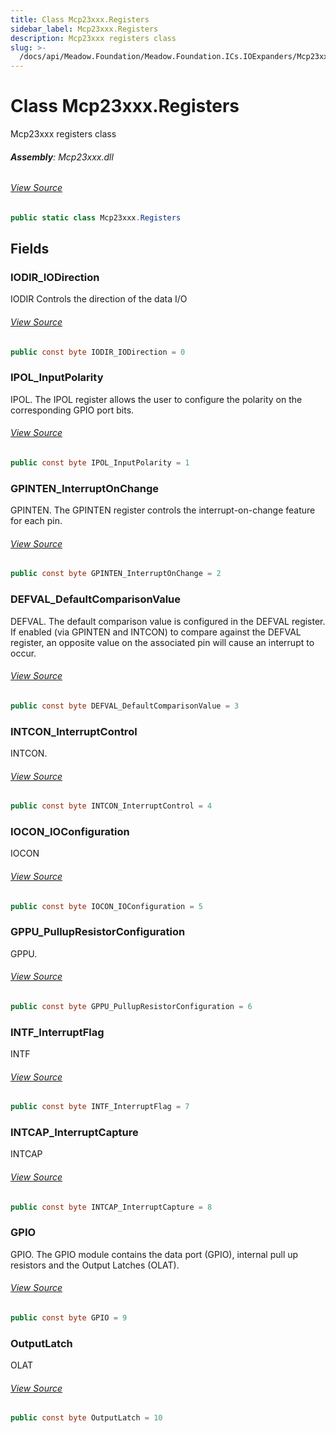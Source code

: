 ```yaml
---
title: Class Mcp23xxx.Registers
sidebar_label: Mcp23xxx.Registers
description: Mcp23xxx registers class
slug: >-
  /docs/api/Meadow.Foundation/Meadow.Foundation.ICs.IOExpanders/Mcp23xxx.Registers
---
```

# Class Mcp23xxx.Registers
Mcp23xxx registers class

###### **Assembly**: Mcp23xxx.dll
###### [View Source](https://github.com/WildernessLabs/Meadow.Foundation.git/blob/develop/Source/Meadow.Foundation.Peripherals/ICs.IOExpanders.Mcp23xxx/Driver/Mcp23xxx.Registers.cs#L8)
```csharp title="Declaration"
public static class Mcp23xxx.Registers
```
## Fields
### IODIR_IODirection
IODIR Controls the direction of the data I/O
###### [View Source](https://github.com/WildernessLabs/Meadow.Foundation.git/blob/develop/Source/Meadow.Foundation.Peripherals/ICs.IOExpanders.Mcp23xxx/Driver/Mcp23xxx.Registers.cs#L17)
```csharp title="Declaration"
public const byte IODIR_IODirection = 0
```
### IPOL_InputPolarity
IPOL. The IPOL register allows the user to configure the
polarity on the corresponding GPIO port bits.
###### [View Source](https://github.com/WildernessLabs/Meadow.Foundation.git/blob/develop/Source/Meadow.Foundation.Peripherals/ICs.IOExpanders.Mcp23xxx/Driver/Mcp23xxx.Registers.cs#L27)
```csharp title="Declaration"
public const byte IPOL_InputPolarity = 1
```
### GPINTEN_InterruptOnChange
GPINTEN. The GPINTEN register controls the interrupt-on-change
feature for each pin.
###### [View Source](https://github.com/WildernessLabs/Meadow.Foundation.git/blob/develop/Source/Meadow.Foundation.Peripherals/ICs.IOExpanders.Mcp23xxx/Driver/Mcp23xxx.Registers.cs#L38)
```csharp title="Declaration"
public const byte GPINTEN_InterruptOnChange = 2
```
### DEFVAL_DefaultComparisonValue
DEFVAL. The default comparison value is configured in the DEFVAL
register. If enabled (via GPINTEN and INTCON) to compare against
the DEFVAL register, an opposite value on the associated pin
will cause an interrupt to occur.
###### [View Source](https://github.com/WildernessLabs/Meadow.Foundation.git/blob/develop/Source/Meadow.Foundation.Peripherals/ICs.IOExpanders.Mcp23xxx/Driver/Mcp23xxx.Registers.cs#L46)
```csharp title="Declaration"
public const byte DEFVAL_DefaultComparisonValue = 3
```
### INTCON_InterruptControl
INTCON.
###### [View Source](https://github.com/WildernessLabs/Meadow.Foundation.git/blob/develop/Source/Meadow.Foundation.Peripherals/ICs.IOExpanders.Mcp23xxx/Driver/Mcp23xxx.Registers.cs#L58)
```csharp title="Declaration"
public const byte INTCON_InterruptControl = 4
```
### IOCON_IOConfiguration
IOCON
###### [View Source](https://github.com/WildernessLabs/Meadow.Foundation.git/blob/develop/Source/Meadow.Foundation.Peripherals/ICs.IOExpanders.Mcp23xxx/Driver/Mcp23xxx.Registers.cs#L83)
```csharp title="Declaration"
public const byte IOCON_IOConfiguration = 5
```
### GPPU_PullupResistorConfiguration
GPPU.
###### [View Source](https://github.com/WildernessLabs/Meadow.Foundation.git/blob/develop/Source/Meadow.Foundation.Peripherals/ICs.IOExpanders.Mcp23xxx/Driver/Mcp23xxx.Registers.cs#L94)
```csharp title="Declaration"
public const byte GPPU_PullupResistorConfiguration = 6
```
### INTF_InterruptFlag
INTF
###### [View Source](https://github.com/WildernessLabs/Meadow.Foundation.git/blob/develop/Source/Meadow.Foundation.Peripherals/ICs.IOExpanders.Mcp23xxx/Driver/Mcp23xxx.Registers.cs#L113)
```csharp title="Declaration"
public const byte INTF_InterruptFlag = 7
```
### INTCAP_InterruptCapture
INTCAP
###### [View Source](https://github.com/WildernessLabs/Meadow.Foundation.git/blob/develop/Source/Meadow.Foundation.Peripherals/ICs.IOExpanders.Mcp23xxx/Driver/Mcp23xxx.Registers.cs#L124)
```csharp title="Declaration"
public const byte INTCAP_InterruptCapture = 8
```
### GPIO
GPIO. The GPIO module contains the data port (GPIO), internal
pull up resistors and the Output Latches (OLAT).
###### [View Source](https://github.com/WildernessLabs/Meadow.Foundation.git/blob/develop/Source/Meadow.Foundation.Peripherals/ICs.IOExpanders.Mcp23xxx/Driver/Mcp23xxx.Registers.cs#L140)
```csharp title="Declaration"
public const byte GPIO = 9
```
### OutputLatch
OLAT
###### [View Source](https://github.com/WildernessLabs/Meadow.Foundation.git/blob/develop/Source/Meadow.Foundation.Peripherals/ICs.IOExpanders.Mcp23xxx/Driver/Mcp23xxx.Registers.cs#L151)
```csharp title="Declaration"
public const byte OutputLatch = 10
```
